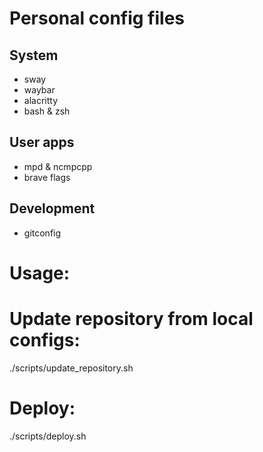 # Personal config files

## System
* sway
* waybar
* alacritty
* bash & zsh

## User apps
* mpd & ncmpcpp
* brave flags

## Development
* gitconfig


# Usage:
# Update repository from local configs:
./scripts/update_repository.sh

# Deploy:
./scripts/deploy.sh
